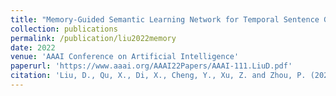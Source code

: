 ```yaml
---
title: "Memory-Guided Semantic Learning Network for Temporal Sentence Grounding"
collection: publications
permalink: /publication/liu2022memory
date: 2022
venue: 'AAAI Conference on Artificial Intelligence'
paperurl: 'https://www.aaai.org/AAAI22Papers/AAAI-111.LiuD.pdf'
citation: 'Liu, D., Qu, X., Di, X., Cheng, Y., Xu, Z. and Zhou, P. (2022) “Memory-Guided Semantic Learning Network for Temporal Sentence Grounding”, Proceedings of the AAAI Conference on Artificial Intelligence, 36(2), pp. 1665-1673. doi: 10.1609/aaai.v36i2.20058.'
---
```

